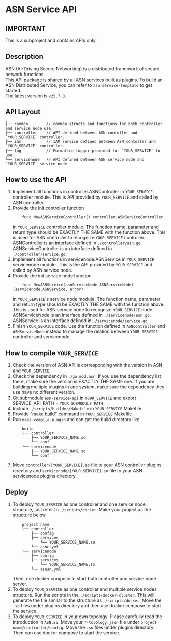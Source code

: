 # ASN Service API

## IMPORTANT
This is a subproject and contains APIs only.

## Description
ASN (AI-Driving Secure Networking) is a distributed framework of secure network functions.\
This API package is shared by all ASN services built as plugins.
To build an ASN Distributed Service, you can refer to `asn-service-template` to get started.\
The latest version is `v25.7.0`.

## API Layout
    ├── common        // common structs and functions for both controller and service node use. 
    ├── controller    // API defined between ASN contoller and `YOUR_SERVICE` controller.
    ├── iam           // IAM service defined between ASN contoller and `YOUR_SERVICE` controller.
    ├── log           // Formatted logger provided for `YOUR_SERVICE` to use
    └── servicenode   // API defined between ASN service node and `YOUR_SERVICE` service node.

## How to use the API
1. Implement all functions in controller.ASNController in `YOUR_SERVICE` controller module.
   This is API provided by `YOUR_SERVICE` and called by ASN controller. 
2. Provide the init controller function
   ```
       func NewASNServiceController() controller.ASNServiceController
   ```
   in `YOUR_SERVICE` controller module.
   The function name, parameter and return type should be EXACTLY THE SAME with the function above.
   This is used for ASN controller to recognize `YOUR_SERVICE` controller.
   ASNController is an interface defined in `./controller/asn.go`.
   ASNServiceController is an interface defined in `./controller/service.go`. 
3. Implement all functions in servicenode.ASNService in `YOUR_SERVICE` servicenode module.
   This is the API provided by `YOUR_SERVICE` and called by ASN service node. 
4. Provide the init service node function
   ```
       func NewASNService(asnServiceNode ASNServiceNode) (servicenode.ASNService, error)
   ```
   in `YOUR_SERVICE`'s service node module.
   The function name, parameter and return type should be EXACTLY THE SAME with the function above.
   This is used for ASN service node to recognize `YOUR_SERVICE` node.
   ASNServiceNode is an interface defined in `./servicenode/asn.go`.
   ASNService is an interface defined in `./servicenode/service.go`.
5. Finish `YOUR_SERVICE` code. Use the function defined in `ASNController` and `ASNServiceNode` instead to manage the relation between `YOUR_SERVICE` controller and servicenode.

## How to compile `YOUR_SERVICE`
1. Check the version of ASN API is corresponding with the version in ASN and `YOUR_SERVICE`. 
2. Check the dependency in `./go.mod.asn`.
   If you use the dependency list there, make sure the version is EXACTLY THE SAME one.
   If you are building multiple plugins in one system, make sure the dependency they use have no different version.
3. Git submodule `asn-service-api` in `YOUR_SERVICE` and export SERVICE_API_PATH = `YOUR SUBMODULE PATH`
4. Include `./scripts/builder/Makefile` in `YOUR_SERVICE` Makefile
5. Provide "make build" command in `YOUR_SERVICE` Makefile
6. Run `make compile-plugin` and can get the build directory like
    ```
        build
        ├── controller    
            ├── YOUR_SERVICE_NAME.so 
            └── conf
        └── servicenode
            ├── YOUR_SERVICE_NAME.so 
            └── conf
    ```
7. Move `controller/[YOUR_SERVICE].so` file to your ASN controller plugins directory
   and `servicenode/[YOUR_SERVICE].so` file to your ASN servicenode plugins directory.

## Deploy
1. To deploy `YOUR_SERVICE` as one controller and one service node structure, just refer to `./scripts/docker`.
   Make your project as the structure below
   ```
       project name
       ├── controller    
           ├── config
           ├── services
               └── YOUR_SERVICE_NAME.so 
           └── asnc.yml
       └── servicenode
           ├── config
           ├── services
               └── YOUR_SERVICE_NAME.so 
           └── asnsn.yml
   ```
   Then, use docker compose to start both controller and service node server.
2. To deploy `YOUR_SERVICE` as one controller and multiple service nodes structure. 
   Run the scripts in the `./scripts/docker-cluster`.
   This will generate the file similar to the structure as `./scripts/docker`.
   Move the `.so` files under plugins directory and then use docker compose to start the service. 
3. To deploy `YOUR_SERVICE` in your own topology. Please carefully read the Introduction in `ASN.25`.
   Move your `*-topology.json` file under `project name/controller/config`. 
   Move the `.so` files under plugins directory. Then can use docker compose to start the service.
